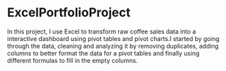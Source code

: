 # ExcelPortfolioProject
In this project, I use Excel to transform raw coffee sales data into a interactive dashboard using pivot tables and pivot charts.I started by going through the data, cleaning and analyzing it by removing duplicates, adding columns to better format the data for a pivot tables and finally using different formulas to fill in the empty columns.
